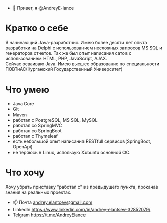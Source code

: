 - 👋 Привет, я @AndreyE-lance

# Кратко о себе
Я начинающий Java-разработчик.  Имею более десяти лет опыта разработки на Delphi с использованием несложных запросов MS SQL и генераторов отчетов. 
Так же был опыт написания сатов с использованием HTML, PHP, JavaScript, AJAX.  
Сейчас осваиваю Java. 
Имею высшее образование по специальности ПОВТиАС(Курганский Государственный Университет)

# Что умею
- Java Core
- Git
- Maven
- работал с PostgreSQL, MS SQL, MySQL
- работал со SpringMVC
- работал со SpringBoot
- работал с Thymeleaf
- есть небольшой опыт написания RESTfull сервисов(SpringBoot, OpenApi) 
- не теряюсь в Linux, использую Xubuntu основной ОС.

# Что хочу
Хочу убрать приставку "работал с" из предыдущего пункта, прокачав знания на реальных проектах.


- 📫 Почта    andrey.elantcev@gmail.com
- LinkedIn https://www.linkedin.com/in/andrey-elantsev-32852079/
- Telgram https://t.me/AndreyElance


<!---
AndreyE-lance/AndreyE-lance is a ✨ special ✨ repository because its `README.md` (this file) appears on your GitHub profile.
You can click the Preview link to take a look at your changes.
--->
